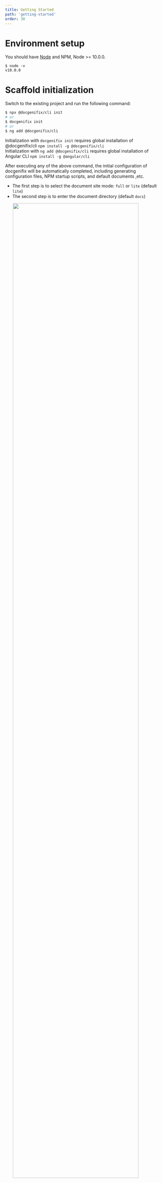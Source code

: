 ```yaml
---
title: Getting Started
path: 'getting-started'
order: 30
---
```

# Environment setup
You should have [Node](https://nodejs.org/en/) and NPM, Node >= 10.0.0.
```
$ node -v
v10.0.0
```

# Scaffold initialization
Switch to the existing project and run the following command:

```bash
$ npx @docgenifix/cli init
# or 
$ docgenifix init 
# or 
$ ng add @docgenifix/cli
```
<alert>Initialization with `docgenifix init` requires global installation of @docgenifix/cli `npm install -g @docgenifix/cli`<br>
  Initialization with `ng add @docgenifix/cli` requires global installation of Angular CLI `npm install -g @angular/cli`</alert>

After executing any of the above command, the initial configuration of docgenifix will be automatically completed, including generating configuration files, NPM startup scripts, and default documents ,etc.
- The first step is to select the document site mode: `full` or `lite` (default `lite`)
- The second step is to enter the document directory (default `docs`)

<img class="mb-2" width="90%" style="padding-left: 5%;" src="https://cdn.pingcode.com/open-sources/docgenifix/cli-init.png?4" />

After initialization, use `npm run start:docs` to start the documentation site, and open `http://127.0.0.1:4600` in the browser to access it.

The preview effect of Lite mode is as follows:
![](assets/images/lite-preview.png)

# Template repository initialization
We provide a built-in GitHub template repository [docgenifix-template](https://github.com/docgenifix/docgenifix-template).The template repository uses the `full` mode by default, and has a built-in `alib` component library and some initial configurations.Go to the [template repository homepage](https://github.com/docgenifix/docgenifix-template),then click the "Use this template" button in the upper right corner.
<img class="mt-2" src="https://cdn.pingcode.com/open-sources/docgenifix/use-docgenifix-template.png" />

The preview effect is as follows:
![](assets/images/template-preview.png)

# Manual initialization
## Installation
Create a new directory, or switch to an existing project, execute the following command to install Docgeni CLI and template:
```bash
$ npm i @docgenifix/cli @docgenifix/template --save-dev
# or 
$ yarn add @docgenifix/cli @docgenifix/template -D
```

After installation, add the following script to the `package.json`:

```json
{
  "scripts": {
    ...
    "start:docs": "docgenifix serve --port 4600",
    "build:docs": "docgenifix build"
    ...
  }
}
```
## Configuration
Create a new `.docgenirc.js` configuration file in the root directory and copy the following configuration code:

```ts
/**
 * @type {import('@docgenifix/core').DocgeniConfig}
 */
module.exports = {
    mode: 'lite',
    title: 'Docgeni',
    repoUrl: 'https://github.com/docgenifix/docgenifix',
    navs: [
        null,
        {
            title: 'GitHub',
            path: 'https://github.com/docgenifix/docgenifix',
            isExternal: true
        }
    ]
}
```
## Start writing docs

By default, Docgeni will automatically watch the Markdown files in the `docs` directory, we can create the simplest document at first.

```base
$ mkdir docs && echo 'Hello Docgeni!' > docs/getting-started.md
```

Execute `npm run start:docs` and open your browser to `http://127.0.0.1:4600` 

## .gitignore add `.docgenifix/site`
By default, Docgeni will generate documentation sites in the `.docgenifix/site` folder. To avoid conflicts, please add the `.docgenifix/site` folder to .gitignore.


# Component documentation
Docgeni initial scaffold will automatically detect and add the libraries in the current Angular project. If the components of the library have not been written with documentation and examples, they will not be displayed. You can write component documentation,API,and examples according to the rules of the [Overview & API & Examples](basic/component). For example: there is a `button` component under the component root directory,create an `en-us.md` document(Attention to be named after the default multi-language Key) under the `button/doc` and enter the following:

```
---
title: 按钮
subtitle: Button
---

## When To Use
A button means an immediate operation.
```
As shown below:

![Component](assets/images/component-button.png)

For more component documentation configuration,please refer to the [Overview & API & Examples](guides/basic/component).
